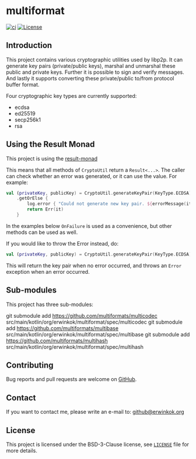 # multiformat

[![ci](https://github.com/erwin-kok/multiformat/actions/workflows/ci.yaml/badge.svg)](https://github.com/erwin-kok/multiformat/actions/workflows/ci.yaml)
[![License](https://img.shields.io/github/license/erwin-kok/multiformat.svg)](https://github.com/erwin-kok/multiformat/blob/master/LICENSE)

## Introduction

This project contains various cryptographic utilities used by libp2p. It can generate key pairs (private/public keys), 
marshal and unmarshal these public and private keys. Further it is possible to sign and verify messages. And lastly it
supports converting these private/public to/from protocol buffer format. 

Four cryptographic key types are currently supported:
- ecdsa
- ed25519
- secp256k1
- rsa

## Using the Result Monad

This project is using the [result-monad](https://github.com/erwin-kok/result-monad)

This means that all methods of `CryptoUtil` return a `Result<...>`. The caller can check whether an error was generated, 
or it can use the value. For example:

```kotlin
val (privateKey, publicKey) = CryptoUtil.generateKeyPair(KeyType.ECDSA)
    .getOrElse {
        log.error { "Could not generate new key pair. ${errorMessage(it)}" }
        return Err(it)
    }
```

In the examples below `OnFailure` is used as a convenience, but other methods can be used as well.

If you would like to throw the Error instead, do:

```kotlin
val (privateKey, publicKey) = CryptoUtil.generateKeyPair(KeyType.ECDSA).getOrThrow()
```

This will return the key pair when no error occurred, and throws an `Error` exception when an error occurred. 

## Sub-modules

This project has three sub-modules:

git submodule add https://github.com/multiformats/multicodec src/main/kotlin/org/erwinkok/multiformat/spec/multicodec
git submodule add https://github.com/multiformats/multibase src/main/kotlin/org/erwinkok/multiformat/spec/multibase
git submodule add https://github.com/multiformats/multihash src/main/kotlin/org/erwinkok/multiformat/spec/multihash

## Contributing

Bug reports and pull requests are welcome on [GitHub](https://github.com/erwin-kok/multiformat).

## Contact

If you want to contact me, please write an e-mail to: [github@erwinkok.org](mailto:github@erwinkok.org)

## License

This project is licensed under the BSD-3-Clause license, see [`LICENSE`](LICENSE) file for more details. 
